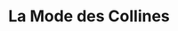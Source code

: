 ---
title: "La Mode des Collines"
url: /saint-donat-sur-lherbasse/la-mode-des-collines/
shop: Kleidung
---